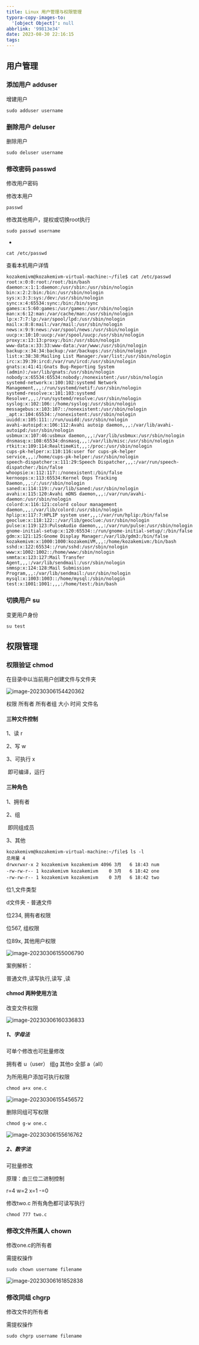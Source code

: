 ```yaml
---
title: Linux 用户管理与权限管理
typora-copy-images-to:
  '[object Object]': null
abbrlink: '99813e34'
date: 2023-08-30 22:16:15
tags:
---
```


## 用户管理

### 添加用户 adduser

增建用户

```shell
sudo adduser username
```

### 删除用户 deluser

删除用户

```shell
sudo deluser username
```

### 修改密码 passwd

修改用户密码

修改本用户

```shell
passwd
```

修改其他用户，提权或切换root执行

```shell
sudo passwd username
```

*

```shell
cat /etc/passwd
```

查看本机用户详情

```shell
kozakemivm@kozakemivm-virtual-machine:~/file$ cat /etc/passwd
root:x:0:0:root:/root:/bin/bash
daemon:x:1:1:daemon:/usr/sbin:/usr/sbin/nologin
bin:x:2:2:bin:/bin:/usr/sbin/nologin
sys:x:3:3:sys:/dev:/usr/sbin/nologin
sync:x:4:65534:sync:/bin:/bin/sync
games:x:5:60:games:/usr/games:/usr/sbin/nologin
man:x:6:12:man:/var/cache/man:/usr/sbin/nologin
lp:x:7:7:lp:/var/spool/lpd:/usr/sbin/nologin
mail:x:8:8:mail:/var/mail:/usr/sbin/nologin
news:x:9:9:news:/var/spool/news:/usr/sbin/nologin
uucp:x:10:10:uucp:/var/spool/uucp:/usr/sbin/nologin
proxy:x:13:13:proxy:/bin:/usr/sbin/nologin
www-data:x:33:33:www-data:/var/www:/usr/sbin/nologin
backup:x:34:34:backup:/var/backups:/usr/sbin/nologin
list:x:38:38:Mailing List Manager:/var/list:/usr/sbin/nologin
irc:x:39:39:ircd:/var/run/ircd:/usr/sbin/nologin
gnats:x:41:41:Gnats Bug-Reporting System (admin):/var/lib/gnats:/usr/sbin/nologin
nobody:x:65534:65534:nobody:/nonexistent:/usr/sbin/nologin
systemd-network:x:100:102:systemd Network Management,,,:/run/systemd/netif:/usr/sbin/nologin
systemd-resolve:x:101:103:systemd Resolver,,,:/run/systemd/resolve:/usr/sbin/nologin
syslog:x:102:106::/home/syslog:/usr/sbin/nologin
messagebus:x:103:107::/nonexistent:/usr/sbin/nologin
_apt:x:104:65534::/nonexistent:/usr/sbin/nologin
uuidd:x:105:111::/run/uuidd:/usr/sbin/nologin
avahi-autoipd:x:106:112:Avahi autoip daemon,,,:/var/lib/avahi-autoipd:/usr/sbin/nologin
usbmux:x:107:46:usbmux daemon,,,:/var/lib/usbmux:/usr/sbin/nologin
dnsmasq:x:108:65534:dnsmasq,,,:/var/lib/misc:/usr/sbin/nologin
rtkit:x:109:114:RealtimeKit,,,:/proc:/usr/sbin/nologin
cups-pk-helper:x:110:116:user for cups-pk-helper service,,,:/home/cups-pk-helper:/usr/sbin/nologin
speech-dispatcher:x:111:29:Speech Dispatcher,,,:/var/run/speech-dispatcher:/bin/false
whoopsie:x:112:117::/nonexistent:/bin/false
kernoops:x:113:65534:Kernel Oops Tracking Daemon,,,:/:/usr/sbin/nologin
saned:x:114:119::/var/lib/saned:/usr/sbin/nologin
avahi:x:115:120:Avahi mDNS daemon,,,:/var/run/avahi-daemon:/usr/sbin/nologin
colord:x:116:121:colord colour management daemon,,,:/var/lib/colord:/usr/sbin/nologin
hplip:x:117:7:HPLIP system user,,,:/var/run/hplip:/bin/false
geoclue:x:118:122::/var/lib/geoclue:/usr/sbin/nologin
pulse:x:119:123:PulseAudio daemon,,,:/var/run/pulse:/usr/sbin/nologin
gnome-initial-setup:x:120:65534::/run/gnome-initial-setup/:/bin/false
gdm:x:121:125:Gnome Display Manager:/var/lib/gdm3:/bin/false
kozakemivm:x:1000:1000:kozakemiVM,,,:/home/kozakemivm:/bin/bash
sshd:x:122:65534::/run/sshd:/usr/sbin/nologin
www:x:1002:1002::/home/www:/sbin/nologin
smmta:x:123:127:Mail Transfer Agent,,,:/var/lib/sendmail:/usr/sbin/nologin
smmsp:x:124:128:Mail Submission Program,,,:/var/lib/sendmail:/usr/sbin/nologin
mysql:x:1003:1003::/home/mysql:/sbin/nologin
test:x:1001:1001:,,,:/home/test:/bin/bash
```

### 切换用户 su

变更用户身份

```shell
su test
```



## 权限管理

### 权限验证 chmod

在目录中以当前用户创建文件与文件夹

![image-20230306154420362](Linux-用户管理与权限管理/image-20230306154420362.png)

 权限 所有者 所有者组 大小 时间 文件名

#### 三种文件控制

1、读 r

2、写 w

3、可执行 x

​	即可编译，运行

#### 三种角色

1、拥有者

2、组

​	即同组成员

3、其他

```shell
kozakemivm@kozakemivm-virtual-machine:~/file$ ls -l
总用量 4
drwxrwxr-x 2 kozakemivm kozakemivm 4096 3月   6 18:43 num
-rw-rw-r-- 1 kozakemivm kozakemivm    0 3月   6 18:42 one
-rw-rw-r-- 1 kozakemivm kozakemivm    0 3月   6 18:42 two
```

位1,文件类型

d文件夹  - 普通文件

位234,  拥有者权限

位567,  组权限

位89x,  其他用户权限

![image-20230306155006790](Linux-用户管理与权限管理/image-20230306155006790.png)

案例解析：

普通文件,读写执行,读写 ,读

#### chmod 两种使用方法

改变文件权限

![image-20230306160336833](Linux-用户管理与权限管理/image-20230306160336833.png)

##### 1、字母法

可单个修改也可批量修改

拥有者 u（user） 组g  其他o   全部 a（all）

为所用用户添加可执行权限

```shell
chmod a+x one.c 
```

![image-20230306155456572](Linux-用户管理与权限管理/image-20230306155456572.png)

删除同组可写权限

```shell
chmod g-w one.c
```

![image-20230306155616762](Linux-用户管理与权限管理/image-20230306155616762.png)

##### 2、数字法

可批量修改

原理：由三位二进制控制

r=4 w=2 x=1 -=0

修改two.c 所有角色都可读写执行

```shell
chmod 777 two.c
```

### 修改文件所属人 chown

修改one.c的所有者

需提权操作

```shell
sudo chown username filename
```

![image-20230306161852838](Linux-用户管理与权限管理/image-20230306161852838.png)



### 修改同组 chgrp

修改文件的所有者

需提权操作

```shell
sudo chgrp username filename 
```

